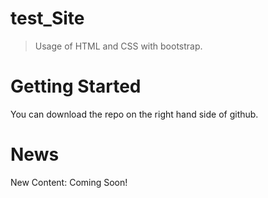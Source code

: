 # test_Site

> Usage of HTML and CSS with bootstrap.

# Getting Started

You can download the repo on the right hand side of github.

# News

New Content: Coming Soon!
